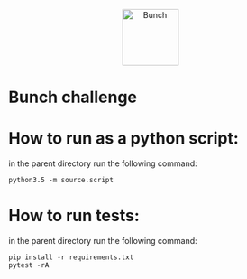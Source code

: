 <p align="center">
  <img height="100px" src="https://bunch.ai/wp-content/themes/bunch/images/bunch-logo-rgb.svg" alt="Bunch" />
</p>

# Bunch challenge

# How to run as a python script:
in the parent directory run the following command: 
```
python3.5 -m source.script
```

# How to run tests:
in the parent directory run the following command: 
```
pip install -r requirements.txt
pytest -rA
```
